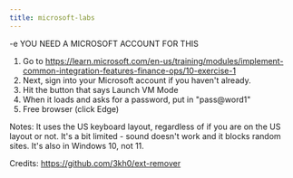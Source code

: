 ```yaml
---
title: microsoft-labs
---
```


-e 
YOU NEED A MICROSOFT ACCOUNT FOR THIS

1. Go to https://learn.microsoft.com/en-us/training/modules/implement-common-integration-features-finance-ops/10-exercise-1
2. Next, sign into your Microsoft account if you haven't already.
3. Hit the button that says Launch VM Mode
4. When it loads and asks for a password, put in "pass@word1" 
5. Free browser (click Edge)

Notes: 
It uses the US keyboard layout, regardless of if you are on the US layout or not.
It's a bit limited - sound doesn't work and it blocks random sites.
It's also in Windows 10, not 11.

Credits:
https://github.com/3kh0/ext-remover
